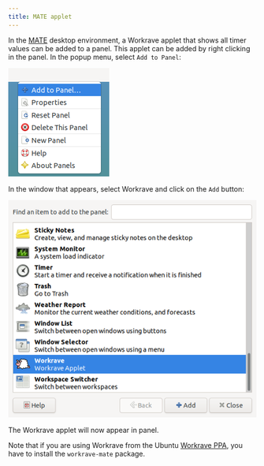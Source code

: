 ```yaml
---
title: MATE applet
---
```


In the [MATE](https://mate-desktop.org/) desktop environment, a Workrave applet that shows all timer values can be added to a panel.
This applet can be added by right clicking in the panel. In the popup menu, select `Add to Panel`:

![Enable Mate applet](/images/screenshots/mate-applet-activate-1.png#center)

In the window that appears, select Workrave and click on the `Add` button:

![Enable Mate applet](/images/screenshots/mate-applet-activate-2.png#center)

The Workrave applet will now appear in panel.

Note that if you are using Workrave from the Ubuntu [Workrave PPA](download/ubuntu), you have to install the `workrave-mate` package.
